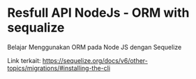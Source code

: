 # Resfull API NodeJs - ORM with sequalize
Belajar Menggunakan ORM pada Node JS dengan Sequelize


Link terkait: 
https://sequelize.org/docs/v6/other-topics/migrations/#installing-the-cli
